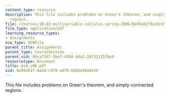 ```yaml
---
content_type: resource
description: This file includes problems on Green's theorem, and simply-connected
  regions.
file: /courses/18-02-multivariable-calculus-spring-2006/8a99a62f8a3dc9f8ad796d5be58ade16_ps9_s06.pdf
file_type: application/pdf
learning_resource_types:
- Assignments
ocw_type: OCWFile
parent_title: Assignments
parent_type: CourseSection
parent_uid: 99ca73d7-5be7-449d-b0a2-2b7311257be4
resourcetype: Document
title: ps9_s06.pdf
uid: 8a99a62f-8a3d-c9f8-ad79-6d5be58ade16
---
```

This file includes problems on Green's theorem, and simply-connected regions.

